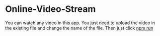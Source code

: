 # Online-Video-Stream
You can watch any video in this app. You just need to upload the video in the existing file and change the name of the file.
Then just click 
<ins>npm run</ins>
